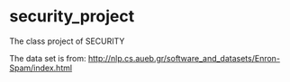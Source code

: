 # security_project
The class project of SECURITY


The data set is from: http://nlp.cs.aueb.gr/software_and_datasets/Enron-Spam/index.html
